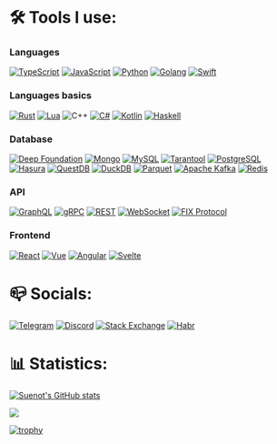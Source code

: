 <h1>🛠️ Tools I use:</h2>

### Languages
[![TypeScript](https://img.shields.io/badge/typescript-3178C6?style=for-the-badge&logo=typescript&logoColor=white)](https://www.typescriptlang.org)
[![JavaScript](https://img.shields.io/badge/javascript-F7DF1E?style=for-the-badge&logo=javascript&logoColor=black)](https://developer.mozilla.org/en-US/docs/Web/JavaScript)
[![Python](https://img.shields.io/badge/python-3776AB?style=for-the-badge&logo=python&logoColor=white)](https://www.python.org)
[![Golang](https://img.shields.io/badge/go-0095D5?style=for-the-badge&logo=go&logoColor=white)](https://go.dev/)
[![Swift](https://img.shields.io/badge/swift-f05139?style=for-the-badge&logo=swift&logoColor=white)](https://www.swift.org/)

### Languages basics
[![Rust](https://img.shields.io/badge/rust-0d7261?style=for-the-badge&logo=rust&logoColor=white)](https://www.rust-lang.org/)
[![Lua](https://img.shields.io/badge/lua-02027d?style=for-the-badge&logo=lua&logoColor=white)](https://www.lua.org/)
![C++](https://img.shields.io/badge/C%2B%2B-00599C?style=for-the-badge&logo=cplusplus&logoColor=white)
[![C#](https://img.shields.io/badge/c%23-239120?style=for-the-badge&logo=c-sharp&logoColor=white)](https://en.wikipedia.org/wiki/C_Sharp_(programming_language))
[![Kotlin](https://img.shields.io/badge/kotlin-0095D5?style=for-the-badge&logo=kotlin&logoColor=white)](https://kotlinlang.org)
[![Haskell](https://img.shields.io/badge/haskell-8b4b87?style=for-the-badge&logo=haskell&logoColor=white)](https://www.haskell.org/)

### Database
[![Deep Foundation](https://img.shields.io/badge/deep-foundation-4479A1?style=for-the-badge&logo=deep&logoColor=white)](https://deep.foundation/)
[![Mongo](https://img.shields.io/badge/mongo-118e4b?style=for-the-badge&logo=mongodb&logoColor=white)](https://www.mongodb.com/)
[![MySQL](https://img.shields.io/badge/mysql-4479A1?style=for-the-badge&logo=mysql&logoColor=white)](https://www.mysql.com)
[![Tarantool](https://img.shields.io/badge/tarantool-4479A1?style=for-the-badge&logo=tarantool&logoColor=white)](https://www.tarantool.io/)
[![PostgreSQL](https://img.shields.io/badge/postgresql-336791?style=for-the-badge&logo=postgresql&logoColor=white)](https://www.postgresql.org)
[![Hasura](https://img.shields.io/badge/hasura-3970fd?style=for-the-badge&logo=postgresql&logoColor=white)](https://hasura.io/)
[![QuestDB](https://img.shields.io/badge/questdb-FF6B35?style=for-the-badge&logo=questdb&logoColor=white)](https://questdb.com/)
[![DuckDB](https://img.shields.io/badge/duckdb-FFF000?style=for-the-badge&logo=duckdb&logoColor=white)](https://duckdb.org/)
[![Parquet](https://img.shields.io/badge/parquet-326CE5?style=for-the-badge&logo=apache&logoColor=white)](https://parquet.apache.org/)
[![Apache Kafka](https://img.shields.io/badge/Apache%20Kafka-231F20?style=for-the-badge&logo=apache-kafka&logoColor=white)](https://kafka.apache.org/)
[![Redis](https://img.shields.io/badge/redis-%23DD0031.svg?style=for-the-badge&logo=redis&logoColor=white)](https://redis.io/)

### API
[![GraphQL](https://img.shields.io/badge/graphql-E10098?style=for-the-badge&logo=graphql&logoColor=white)](https://graphql.org/)
[![gRPC](https://img.shields.io/badge/gRPC-244c5a?style=for-the-badge&logo=grpc&logoColor=white)](https://grpc.io/)
[![REST](https://img.shields.io/badge/REST-009639?style=for-the-badge&logo=restapi&logoColor=white)](https://restfulapi.net/)
[![WebSocket](https://img.shields.io/badge/WebSocket-010101?style=for-the-badge&logo=websocket&logoColor=white)](https://developer.mozilla.org/en-US/docs/Web/API/WebSockets_API)
[![FIX Protocol](https://img.shields.io/badge/FIX%20Protocol-1E3A8A?style=for-the-badge&logo=fix&logoColor=white)](https://www.fixtrading.org/)

### Frontend
[![React](https://img.shields.io/badge/react-61DAFB?style=for-the-badge&logo=react&logoColor=black)](https://reactjs.org)
[![Vue](https://img.shields.io/badge/vue-42b883?style=for-the-badge&logo=vue&logoColor=black)](https://vuejs.org)
[![Angular](https://img.shields.io/badge/angular-ff0000?style=for-the-badge&logo=vue&logoColor=black)](https://angular.dev/)
[![Svelte](https://img.shields.io/badge/svelte-f96743?style=for-the-badge&logo=vue&logoColor=black)](https://svelte.dev/)

<h1>📪 Socials:</h2>

[![Telegram](https://img.shields.io/badge/telegram-2CA5E0?style=for-the-badge&logo=telegram&logoColor=white)](https://t.me/suenot)
[![Discord](https://img.shields.io/badge/discord-5865F2?style=for-the-badge&logo=discord&logoColor=white)](https://discord.com/users/suenot)
[![Stack Exchange](https://img.shields.io/badge/stack_exchange-1E5297?style=for-the-badge&logo=stack-exchange&logoColor=white)](https://stackoverflow.com/users/937966/eugen-soloviov)
[![Habr](https://img.shields.io/badge/habr-2CA5E0?style=for-the-badge&logo=habr&logoColor=white)](https://habr.com/ru/users/suenot/)

<h1>📊 Statistics:</h2>

[![Suenot's GitHub stats](https://github-readme-stats-ebon-alpha-83.vercel.app/api?username=suenot&show_icons=true&theme=transparent)](https://github.com/anuraghazra/github-readme-stats)

[![](https://visitcount.itsvg.in/api?id=suenot&label=Profile%20Views&color=0&icon=2&pretty=false)](https://visitcount.itsvg.in)

[![trophy](https://github-profile-trophy.vercel.app/?username=suenot&theme=onedark)](https://github.com/ryo-ma/github-profile-trophy)
